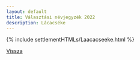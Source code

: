 ```yaml
---
layout: default
title: Választási névjegyzék 2022
description: Lácacséke
---
```


{% include settlementHTMLs/Laacacseeke.html %}

[Vissza](./)